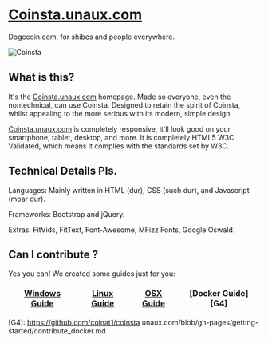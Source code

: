 # [Coinsta.unaux.com]

Dogecoin.com, for shibes and people everywhere.

![Coinsta](http://static.tumblr.com/ppdj5y9/Ae9mxmxtp/300coin.png)

## What is this?
It's the [Coinsta.unaux.com] homepage. Made so everyone, even the nontechnical, can use Coinsta.
Designed to retain the spirit of Coinsta, whilst appealing to the more serious with its modern, simple design.

[Coinsta.unaux.com] is completely responsive, it'll look good on your smartphone, tablet, desktop, and more.
It is completely HTML5 W3C Validated, which means it complies with the standards set by W3C.

## Technical Details Pls.
Languages:
Mainly written in HTML (dur), CSS (such dur), and Javascript (moar dur).

Frameworks:
Bootstrap and jQuery.

Extras:
FitVids, FitText, Font-Awesome, MFizz Fonts, Google Oswald.

## Can I contribute ?
Yes you can!
We created some guides just for you:

| [Windows Guide][G1] | [Linux Guide][G2] | [OSX Guide][G3] | [Docker Guide][G4] |
|:-----------------:|:-------------------:|:---------------:|:------------------:|

[G1]: https://github.com/coinat1/coinsta.unaux.com/blob/gh-pages/getting-started/contribute_windows.md
[G2]: https://github.com/coinat1/coinsta.unaux.com/blob/gh-pages/getting-started/contribute_linux.md
[G3]: https://github.com/coinat1/coinsta.unaux.com/blob/gh-pages/getting-started/contribute_osx.md
[G4]: https://github.com/coinat1/coinsta unaux.com/blob/gh-pages/getting-started/contribute_docker.md

[Coinsta.unaux.com]: https://coinsta.unaux.com/
